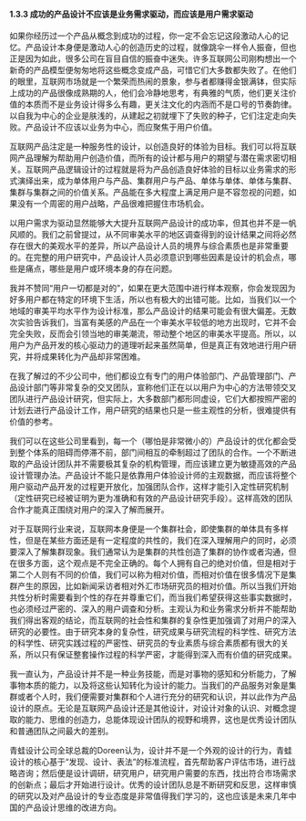 #### 1.3.3 成功的产品设计不应该是业务需求驱动，而应该是用户需求驱动

如果你经历过一个产品从概念到成功的过程，你一定不会忘记这段激动人心的记忆。产品设计本身便是激动人心的创造历史的过程，就像跳伞一样令人振奋，但也正是因为如此，很多公司在盲目自信的振奋中迷失。许多互联网公司刚构想出一个新奇的产品模型便匆匆地将这些概念变成产品，可惜它们大多数都失败了。在他们的眼里，互联网市场就是一个繁荣而热闹的景象，参与者都赚得金银满钵，但实际上成功的产品很像成熟期的人，他们会冷静地思考，有典雅的气质，他们更关注价值的本质而不是业务设计得多么有趣，更关注文化的内涵而不是口号的节奏韵律。以自我为中心的企业是肤浅的，从建起之初就埋下了失败的种子，它们注定走向失败。产品设计不应该以业务为中心，而应聚焦于用户价值。

互联网产品注定是一种服务性的设计，以创造良好的体验为目标。我们可以将互联网产品理解为帮助用户创造价值，而所有的设计都与用户的期望与潜在需求密切相关。互联网产品逻辑设计的过程就是将为产品创造良好体验的目标以业务需求的形式演绎出来，成为单体用户与产品、集群用户与产品、单体与单体、单体与集群、集群与集群之间的价值关系。产品能在多大程度上满足用户是不容忽视的问题，如果没有一个周密的用户战略，产品很难把握住市场机会。

以用户需求为驱动显然能够大大提升互联网产品设计的成功率，但其也并不是一帆风顺的。我们之前曾提过，从不同审美水平的地区调查得到的设计结果之间将必然存在很大的美观水平的差异，所以产品设计人员的境界与综合素质也是非常重要的。在完整的用户研究中，产品设计人员必须意识到哪些因素是设计的机会点，哪些是痛点，哪些是用户或环境本身的存在问题。

我并不赞同“用户一切都是对的”，如果在更大范围中进行样本观察，你会发现因为好多用户都在特定的环境下生活，所以也有极大的出错可能。比如，当我们以一个地域的审美平均水平作为设计标准，那么产品设计的结果可能会有很大偏差。无数次实验告诉我们，当富有美感的产品在一个审美水平较低的地方出现时，它并不会完全失败，反而会引领当地的审美潮流，带动整个地区的审美水平提高。所以，以用户为产品开发的核心驱动力的道理听起来虽然简单，但是真正有效地进行用户研究，并将成果转化为产品却非常困难。

在我了解过的不少公司中，他们都设立有专门的用户体验部门、产品管理部门、产品设计部门等非常复杂的交叉团队，宣称他们正在以以用户为中心的方法带领交叉团队进行产品设计研究，但实际上，大多数部门都形同虚设，它们大都按照严密的计划去进行产品设计工作，用户研究的结果也只是一些主观性的分析，很难提供有价值的参考。

我们可以在这些公司里看到，每一个（哪怕是非常微小的）产品设计的优化都会受到整个体系的阻碍而停滞不前，部门间相互的牵制超过了团队的合作。一个不断进取的产品设计团队并不需要极其复杂的机构管理，而应该建立更为敏捷高效的产品设计管理办法。产品设计不能只是依靠用户体验设计师的主观数据，而应该将整个用户驱动产品开发的过程更开放化，加强团队合作，这样才能引入定性研究机制（定性研究已经被证明为更为准确和有效的产品设计研究手段）。这样高效的团队合作才能真正围绕对用户的深入了解而展开。

对于互联网行业来说，互联网本身便是一个集群社会，即使集群的单体具有多样性，但是在某些方面还是有一定程度的共性的，我们在深入理解用户的同时，必须要深入了解集群现象。我们通常认为是集群的共性创造了集群的协作或者沟通，但在很多方面，这个观点是不完全正确的。每个人拥有自己的绝对价值，但是相对于第二个人则有不同的价值，我们可以称为相对价值，而相对价值在很多情况下是集群产生的原因，比如新闻采访者相对外汇市场研究员的相对价值。所以当我们开始共性分析时需要看到个性的存在并尊重它们，而当我们希望获得这些事实数据时，也必须经过严密的、深入的用户调查和分析。主观认为和业务需求分析并不能帮助我们得出客观的结论，而互联网的社会性和集群的复杂性更加强调了对用户的深入研究的必要性。由于研究本身的复杂性，研究成果与研究流程的科学性、研究方法的科学性、研究实践过程的严密性、研究员的专业素质与综合素质都有很大的关系，所以只有保证整套操作过程的科学严密，才能得到深入而有价值的研究成果。

我一直认为，产品设计并不是一种业务技能，而是对事物的感知和分析能力，了解事物本质的能力，以及将这些认知转化为设计的能力。当我们的产品服务对象是集群或者个人时，我们便需要对集群和个人进行充分的研究和认识，并以此作为产品设计的原点。无论是互联网产品设计还是其他设计，对设计对象的认识、对概念提取的能力、思维的创造力，总能体现设计团队的视野和境界，这也是优秀设计团队和普通团队之间最大的差别。

青蛙设计公司全球总裁的Doreen认为，设计并不是一个外观的设计的行为，青蛙设计的核心基于“发现、设计、表法”的标准流程，首先帮助客户评估市场，进行战略咨询；然后便是设计调研，研究用户，研究用户需要的东西，找出符合市场需求的创新点；最后才开始进行设计。优秀的设计团队总是不断研究和反思，这样审慎的研究以及对产品设计的专业态度是非常值得我们学习的，这也应该是未来几年中国的产品设计思维的改进方向。
